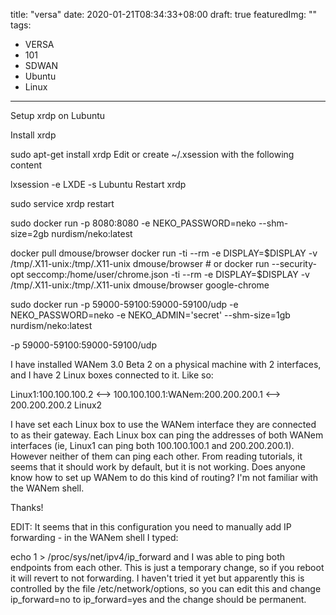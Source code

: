 title: "versa"
date: 2020-01-21T08:34:33+08:00
draft: true
featuredImg: ""
tags: 
  - VERSA
  - 101
  - SDWAN
  - Ubuntu
  - Linux
---

Setup xrdp on Lubuntu

Install xrdp

sudo apt-get install xrdp
Edit or create ~/.xsession with the following content

lxsession -e LXDE -s Lubuntu
Restart xrdp

sudo service xrdp restart



sudo docker run -p 8080:8080 -e NEKO_PASSWORD=neko --shm-size=2gb nurdism/neko:latest


docker pull dmouse/browser
docker run -ti --rm -e DISPLAY=$DISPLAY -v /tmp/.X11-unix:/tmp/.X11-unix dmouse/browser # or
docker run --security-opt seccomp:/home/user/chrome.json -ti --rm -e DISPLAY=$DISPLAY -v /tmp/.X11-unix:/tmp/.X11-unix dmouse/browser google-chrome


sudo docker run -p 59000-59100:59000-59100/udp -e NEKO_PASSWORD=neko -e NEKO_ADMIN='secret' --shm-size=1gb nurdism/neko:latest 

-p 59000-59100:59000-59100/udp



I have installed WANem 3.0 Beta 2 on a physical machine with 2 interfaces, and I have 2 Linux boxes connected to it. Like so:

Linux1:100.100.100.2 <--> 100.100.100.1:WANem:200.200.200.1 <--> 200.200.200.2 Linux2

I have set each Linux box to use the WANem interface they are connected to as their gateway. Each Linux box can ping the addresses of both WANem interfaces (ie, Linux1 can ping both 100.100.100.1 and 200.200.200.1). However neither of them can ping each other. From reading tutorials, it seems that it should work by default, but it is not working. Does anyone know how to set up WANem to do this kind of routing? I'm not familiar with the WANem shell.

Thanks!

EDIT: It seems that in this configuration you need to manually add IP forwarding - in the WANem shell I typed:

echo 1 > /proc/sys/net/ipv4/ip_forward
and I was able to ping both endpoints from each other. This is just a temporary change, so if you reboot it will revert to not forwarding. I haven't tried it yet but apparently this is controlled by the file /etc/network/options, so you can edit this and change ip_forward=no to ip_forward=yes and the change should be permanent.



